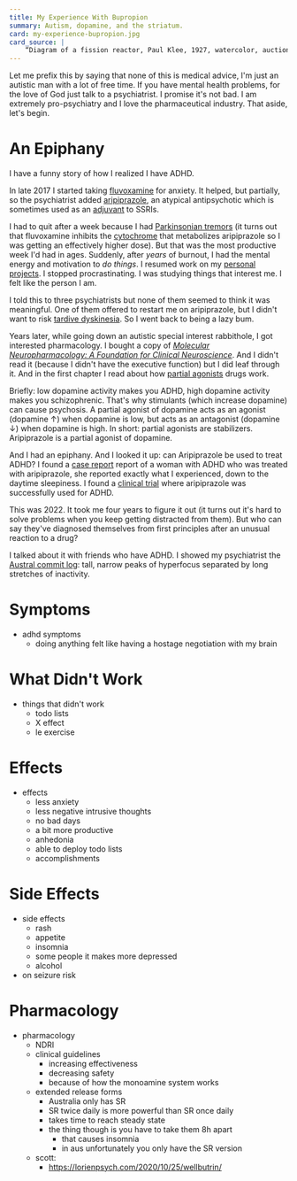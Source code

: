 ```yaml
---
title: My Experience With Bupropion
summary: Autism, dopamine, and the striatum.
card: my-experience-bupropion.jpg
card_source: |
    “Diagram of a fission reactor, Paul Klee, 1927, watercolor, auctioned by Christie's”, DALL-E, June 2022.
---
```


Let me prefix this by saying that none of this is medical advice, I'm just an autistic man with a lot of free time. If you have mental health problems, for the love of God just talk to a psychiatrist. I promise it's not bad. I am extremely pro-psychiatry and I love the pharmaceutical industry. That aside, let's begin.

# An Epiphany

I have a funny story of how I realized I have ADHD.

In late 2017 I started taking [fluvoxamine][flv] for anxiety. It helped, but partially, so the psychiatrist added [aripiprazole][ari], an atypical antipsychotic which is sometimes used as an [adjuvant][adj] to SSRIs.

[flv]: https://en.wikipedia.org/wiki/Fluvoxamine
[ari]: https://en.wikipedia.org/wiki/Aripiprazole
[adj]: https://en.wikipedia.org/wiki/Adjuvant

I had to quit after a week because I had [Parkinsonian tremors][eps] (it turns out that fluvoxamine inhibits the [cytochrome][cyp3a4] that metabolizes aripiprazole so I was getting an effectively higher dose). But that was the most productive week I'd had in ages. Suddenly, after _years_ of burnout, I had the mental energy and motivation to _do things_. I resumed work on my [personal projects][gh]. I stopped procrastinating. I was studying things that interest me. I felt like the person I am.

[eps]: https://en.wikipedia.org/wiki/Extrapyramidal_symptoms
[cyp3a4]: https://en.wikipedia.org/wiki/CYP3A4
[gh]: https://github.com/eudoxia0

I told this to three psychiatrists but none of them seemed to think it was meaningful. One of them offered to restart me on aripiprazole, but I didn't want to risk [tardive dyskinesia][td]. So I went back to being a lazy bum.

[td]: https://en.wikipedia.org/wiki/Tardive_dyskinesia

Years later, while going down an autistic special interest rabbithole, I got interested pharmacology. I bought a copy of [_Molecular Neuropharmacology: A Foundation for Clinical Neuroscience_][molneuro]. And I didn't read it (because I didn't have the executive function) but I did leaf through it. And in the first chapter I read about how [partial agonists][pagonist] drugs work.

[molneuro]: https://neurology.mhmedical.com/book.aspx?bookID=2963
[pagonist]: https://en.wikipedia.org/wiki/Partial_agonist

Briefly: low dopamine activity makes you ADHD, high dopamine activity makes you schizophrenic. That's why stimulants (which increase dopamine) can cause psychosis. A partial agonist of dopamine acts as an agonist (dopamine ↑) when dopamine is low, but acts as an antagonist (dopamine ↓) when dopamine is high. In short: partial agonists are stabilizers. Aripiprazole is a partial agonist of dopamine.

And I had an epiphany. And I looked it up: can Aripiprazole be used to treat ADHD? I found a [case report][case] report of a woman with ADHD who was treated with aripiprazole, she reported exactly what I experienced, down to the daytime sleepiness. I found a [clinical trial][trial] where aripiprazole was successfully used for ADHD.

[case]: https://academic.oup.com/ijnp/article/11/3/439/761618
[trial]: https://pubmed.ncbi.nlm.nih.gov/18759644/

This was 2022. It took me four years to figure it out (it turns out it's hard to solve problems when you keep getting distracted from them). But who can say they've diagnosed themselves from first principles after an unusual reaction to a drug?

I talked about it with friends who have ADHD. I showed my psychiatrist the [Austral commit log][log]: tall, narrow peaks of hyperfocus separated by long stretches of inactivity.

[log]: https://github.com/austral/austral/graphs/contributors

# Symptoms

- adhd symptoms
  - doing anything felt like having a hostage negotiation with my brain

# What Didn't Work

- things that didn't work
  - todo lists
  - X effect
  - le exercise

# Effects

- effects
  - less anxiety
  - less negative intrusive thoughts
  - no bad days
  - a bit more productive
  - anhedonia
  - able to deploy todo lists
  - accomplishments

# Side Effects

- side effects
  - rash
  - appetite
  - insomnia
  - some people it makes more depressed
  - alcohol
- on seizure risk

# Pharmacology

- pharmacology
  - NDRI
  - clinical guidelines
    - increasing effectiveness
    - decreasing safety
    - because of how the monoamine system works
  - extended release forms
    - Australia only has SR
    - SR twice daily is more powerful than SR once daily
    - takes time to reach steady state
    - the thing though is you have to take them 8h apart
      - that causes insomnia
      - in aus unfortunately you only have the SR version
  - scott:
    - https://lorienpsych.com/2020/10/25/wellbutrin/